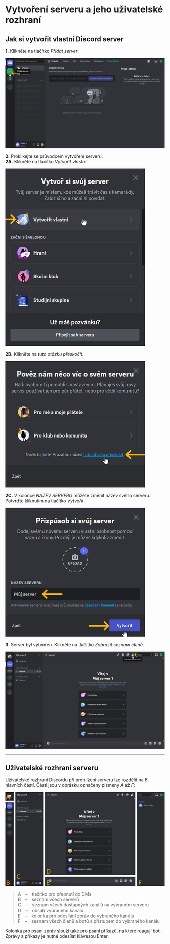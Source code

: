 # Vytvoření serveru a jeho uživatelské rozhraní

## Jak si vytvořit vlastní Discord server

__1.__ Klikněte na tlačítko _Přidat server_.

![h](../img/010201.png)

__2.__ Proklikejte se průvodcem vytvoření serveru:<br>
__2A.__ Klikněte na tlačítko _Vytvořit vlastní_.

![h](../img/010202a.png)

__2B.__ Klikněte na _tuto otázku přeskočit_.

![h](../img/010202b.png)

__2C.__ V&nbsp;kolonce _NÁZEV SERVERU_ můžete změnit název svého serveru. Potvrďte kliknutím na tlačítko _Vytvořit_.

![h](../img/010202c.png)

__3.__ Server byl vytvořen. Klikněte na tlačítko _Zobrazit seznam členů_.

![h](../img/010203.png)

---

## Uživatelské rozhraní serveru

Uživatelské rozhraní Discordu při prohlížení serveru lze rozdělit na 6 hlavních částí. Části jsou v&nbsp;obrázku označeny písmeny _A_ až _F_:

![h](../img/010204.png)
<blockquote>
A&emsp;–&emsp;tlačítko pro přepnutí do DMs<br>
B&emsp;–&emsp;seznam všech serverů<br>
C&emsp;–&emsp;seznam všech dostupných kanálů na vybraném serveru<br>
D&emsp;–&emsp;obsah vybraného kanálu<br>
E&emsp;–&emsp;kolonka pro odesílání zpráv do vybraného kanálu<br>
F&emsp;–&emsp;seznam všech členů a botů s&nbsp;přístupem do vybraného kanálu
</blockquote>

Kolonka pro psaní zpráv slouží také pro psaní příkazů, na které reagují boti. Zprávy a příkazy je nutné odesílat klávesou Enter.
